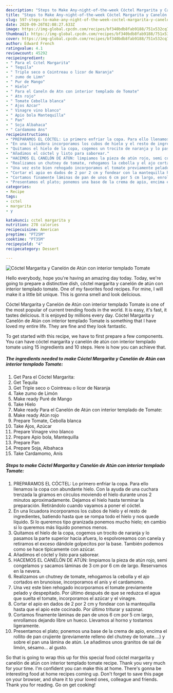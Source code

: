 ```yaml
---
description: "Steps to Make Any-night-of-the-week Cóctel Margarita y Canelón de Atún con interior templado Tomate"
title: "Steps to Make Any-night-of-the-week Cóctel Margarita y Canelón de Atún con interior templado Tomate"
slug: 597-steps-to-make-any-night-of-the-week-coctel-margarita-y-canelon-de-atun-con-interior-templado-tomate
date: 2020-09-26T02:08:27.633Z
image: https://img-global.cpcdn.com/recipes/bf340bdb8fab9188/751x532cq70/coctel-margarita-y-canelon-de-atun-con-interior-templado-tomate-foto-principal.jpg
thumbnail: https://img-global.cpcdn.com/recipes/bf340bdb8fab9188/751x532cq70/coctel-margarita-y-canelon-de-atun-con-interior-templado-tomate-foto-principal.jpg
cover: https://img-global.cpcdn.com/recipes/bf340bdb8fab9188/751x532cq70/coctel-margarita-y-canelon-de-atun-con-interior-templado-tomate-foto-principal.jpg
author: Edward French
ratingvalue: 4.1
reviewcount: 45292
recipeingredient:
- " Para el Cctel Margarita"
- " Tequila"
- " Triple seco o Cointreau o licor de Naranja"
- " zumo de Limn"
- " Pur de Mango"
- " Hielo"
- " Para el Caneln de Atn con interior templado de Tomate"
- " Atn rojo"
- " Tomate Cebolla blanca"
- " Ajos Azcar"
- " Vinagre vino blanco"
- " Apio bola Mantequilla"
- " Pan"
- " Soja Albahaca"
- " Cardamomo Ans"
recipeinstructions:
- "PREPARAMOS EL CÓCTEL: Lo primero enfriar la copa. Para ello llenamos la copa con abundante hielo. Con la ayuda de una cuchara trenzada la giramos en círculos moviendo el hielo durante unos 2 minutos aproximadamente. Dejamos el hielo hasta terminar la preparación. Retirándolo cuando vayamos a poner el cóctel."
- "En una licuadora incorporamos los cubos de hielo y el resto de ingredientes, batiendo hasta que se rompa todo el hielo y nos quede líquido. Si lo queremos tipo granizada ponemos mucho hielo; en cambio si lo queremos más líquido ponemos menos."
- "Quitamos el hielo de la copa, cogemos un trocito de naranja y lo pasamos la parte superior hacia afuera, lo espolvoreamos con canela y retiramos el exceso dándole golpecitos por la base. También podemos como se hace típicamente con azúcar."
- "Añadimos el cóctel y listo para saborear."
- "HACEMOS EL CANELÓN DE ATÚN: limpiamos la pieza de atún rojo, semi congelamos y sacamos láminas de 3 cm por 6 cm de largo. Reservamos en la nevera."
- "Realizamos un chutney de tomate, rehogamos la cebolla y el ajo cortados en brunoisse, incorporamos el anís y el cardamomo."
- "Una vez este bien rehogado incorporamos el tomate previamente pelado y despepitado. Por último después de que se reduzca el agua que suelta el tomate, incorporamos el azúcar y el vinagre."
- "Cortar el apio en dados de 2 por 2 cm y fondear con la mantequilla hasta que el apio este cocinado. Por último triturar y sazonar."
- "Cortamos finamente láminas de pan de unos 6 cm por 5 cm largo, enrollamos dejando libre un hueco. Llevamos al horno y tostamos ligeramente."
- "Presentamos el plato; ponemos una base de la crema de apio, encima el rollito de pan crujiente (previamente relleno del chutney de tomate....) y sobre el pan una lámina de atún. Le añadimos unos granitos de sal de limón, sésamo... al gusto."
categories:
- Recipe
tags:
- cctel
- margarita
- y

katakunci: cctel margarita y 
nutrition: 278 calories
recipecuisine: American
preptime: "PT25M"
cooktime: "PT35M"
recipeyield: "4"
recipecategory: Dessert

---
```



![Cóctel Margarita y Canelón de Atún con interior templado Tomate](https://img-global.cpcdn.com/recipes/bf340bdb8fab9188/751x532cq70/coctel-margarita-y-canelon-de-atun-con-interior-templado-tomate-foto-principal.jpg)

Hello everybody, hope you're having an amazing day today. Today, we're going to prepare a distinctive dish, cóctel margarita y canelón de atún con interior templado tomate. One of my favorites food recipes. For mine, I will make it a little bit unique. This is gonna smell and look delicious.

Cóctel Margarita y Canelón de Atún con interior templado Tomate is one of the most popular of current trending foods in the world. It is easy, it's fast, it tastes delicious. It is enjoyed by millions every day. Cóctel Margarita y Canelón de Atún con interior templado Tomate is something that I have loved my entire life. They are fine and they look fantastic.




To get started with this recipe, we have to first prepare a few components. You can have cóctel margarita y canelón de atún con interior templado tomate using 15 ingredients and 10 steps. Here is how you can achieve that.

<!--inarticleads1-->

##### The ingredients needed to make Cóctel Margarita y Canelón de Atún con interior templado Tomate:

1. Get  Para el Cóctel Margarita:
1. Get  Tequila
1. Get  Triple seco o Cointreau o licor de Naranja
1. Take  zumo de Limón
1. Make ready  Puré de Mango
1. Take  Hielo
1. Make ready  Para el Canelón de Atún con interior templado de Tomate:
1. Make ready  Atún rojo
1. Prepare  Tomate, Cebolla blanca
1. Take  Ajos, Azúcar
1. Prepare  Vinagre vino blanco
1. Prepare  Apio bola, Mantequilla
1. Prepare  Pan
1. Prepare  Soja, Albahaca
1. Take  Cardamomo, Anís




<!--inarticleads2-->

##### Steps to make Cóctel Margarita y Canelón de Atún con interior templado Tomate:

1. PREPARAMOS EL CÓCTEL: Lo primero enfriar la copa. Para ello llenamos la copa con abundante hielo. Con la ayuda de una cuchara trenzada la giramos en círculos moviendo el hielo durante unos 2 minutos aproximadamente. Dejamos el hielo hasta terminar la preparación. Retirándolo cuando vayamos a poner el cóctel.
1. En una licuadora incorporamos los cubos de hielo y el resto de ingredientes, batiendo hasta que se rompa todo el hielo y nos quede líquido. Si lo queremos tipo granizada ponemos mucho hielo; en cambio si lo queremos más líquido ponemos menos.
1. Quitamos el hielo de la copa, cogemos un trocito de naranja y lo pasamos la parte superior hacia afuera, lo espolvoreamos con canela y retiramos el exceso dándole golpecitos por la base. También podemos como se hace típicamente con azúcar.
1. Añadimos el cóctel y listo para saborear.
1. HACEMOS EL CANELÓN DE ATÚN: limpiamos la pieza de atún rojo, semi congelamos y sacamos láminas de 3 cm por 6 cm de largo. Reservamos en la nevera.
1. Realizamos un chutney de tomate, rehogamos la cebolla y el ajo cortados en brunoisse, incorporamos el anís y el cardamomo.
1. Una vez este bien rehogado incorporamos el tomate previamente pelado y despepitado. Por último después de que se reduzca el agua que suelta el tomate, incorporamos el azúcar y el vinagre.
1. Cortar el apio en dados de 2 por 2 cm y fondear con la mantequilla hasta que el apio este cocinado. Por último triturar y sazonar.
1. Cortamos finamente láminas de pan de unos 6 cm por 5 cm largo, enrollamos dejando libre un hueco. Llevamos al horno y tostamos ligeramente.
1. Presentamos el plato; ponemos una base de la crema de apio, encima el rollito de pan crujiente (previamente relleno del chutney de tomate....) y sobre el pan una lámina de atún. Le añadimos unos granitos de sal de limón, sésamo... al gusto.




So that is going to wrap this up for this special food cóctel margarita y canelón de atún con interior templado tomate recipe. Thank you very much for your time. I'm confident you can make this at home. There's gonna be interesting food at home recipes coming up. Don't forget to save this page on your browser, and share it to your loved ones, colleague and friends. Thank you for reading. Go on get cooking!
